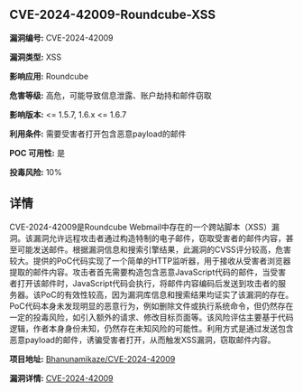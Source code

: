 ## CVE-2024-42009-Roundcube-XSS

**漏洞编号:** CVE-2024-42009

**漏洞类型:** XSS

**影响应用:** Roundcube

**危害等级:** 高危，可能导致信息泄露、账户劫持和邮件窃取

**影响版本:** <= 1.5.7, 1.6.x <= 1.6.7

**利用条件:** 需要受害者打开包含恶意payload的邮件

**POC 可用性:** 是

**投毒风险:** 10%

## 详情

CVE-2024-42009是Roundcube Webmail中存在的一个跨站脚本（XSS）漏洞。该漏洞允许远程攻击者通过构造特制的电子邮件，窃取受害者的邮件内容，甚至可能发送邮件。根据漏洞信息和搜索引擎结果，此漏洞的CVSS评分较高，危害较大。提供的PoC代码实现了一个简单的HTTP监听器，用于接收从受害者浏览器提取的邮件内容。攻击者首先需要构造包含恶意JavaScript代码的邮件，当受害者打开该邮件时，JavaScript代码会执行，将邮件内容编码后发送到攻击者的服务器。该PoC的有效性较高，因为漏洞库信息和搜索结果均证实了该漏洞的存在。PoC代码本身未发现明显的恶意行为，例如删除文件或执行系统命令，但仍然存在一定的投毒风险，如引入额外的请求、修改目标页面等。该风险评估主要基于代码逻辑，作者本身身份未知，仍然存在未知风险的可能性。利用方式是通过发送包含恶意payload的邮件，诱骗受害者打开，从而触发XSS漏洞，窃取邮件内容。

**项目地址:** [Bhanunamikaze/CVE-2024-42009](https://github.com/Bhanunamikaze/CVE-2024-42009)

**漏洞详情:** [CVE-2024-42009](https://nvd.nist.gov/vuln/detail/CVE-2024-42009)